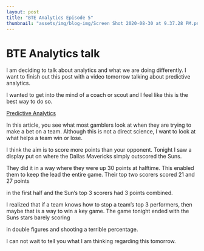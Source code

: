 ```yaml
---
layout: post
title: "BTE Analytics Episode 5"
thumbnail: "assets/img/blog-img/Screen Shot 2020-08-30 at 9.37.28 PM.png"
---
```


# BTE Analytics talk 

I am deciding to talk about analytics and what we are doing differently. I want to finish out this post with a video tomorrow talking about predictive analytics. 

I wanted to get into the mind of a coach or scout and I feel like this is the best way to do so. 

[Predictive Analytics](https://thepowerrank.com/cbb-analytics/)

In this article, you see what most gamblers look at when they are trying to make a bet on a team. Although this is not a direct science, I want to look at what helps a team win or lose. 

I think the aim is to score more points than your opponent. Tonight I saw a display put on where the Dallas Mavericks simply outscored the Suns.  

They did it in a way where they were up 30 points at halftime. This enabled them to keep the lead the entire game. Their top two scorers scored 21 and 27 points 

in the first half and the Sun’s top 3 scorers had 3 points combined.  

I realized that if a team knows how to stop a team’s top 3 performers, then maybe that is a way to win a key game. The game tonight ended with the Suns stars barely scoring 

in double figures and shooting a terrible percentage. 

I can not wait to tell you what I am thinking regarding this tomorrow. 
